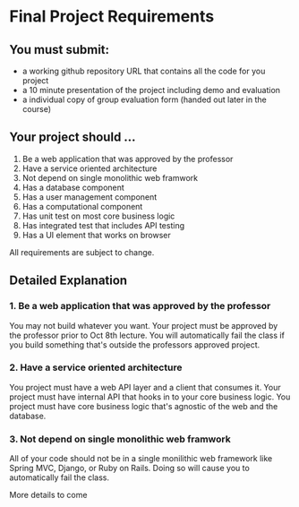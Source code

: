 # Final Project Requirements

## You must submit:

- a working github repository URL that contains all the code for you project
- a 10 minute presentation of the project including demo and evaluation
- a individual copy of group evaluation form (handed out later in the course)

## Your project should ...

1. Be a web application that was approved by the professor
2. Have a service oriented architecture
3. Not depend on single monolithic web framwork
4. Has a database component
5. Has a user management component
6. Has a computational component
7. Has unit test on most core business logic
8. Has integrated test that includes API testing
9. Has a UI element that works on browser

All requirements are subject to change.

## Detailed Explanation

### 1. Be a web application that was approved by the professor

You may not build whatever you want. Your project must be approved by the professor prior to Oct 8th lecture.
You will automatically fail the class if you build something that's outside the professors approved project.

### 2. Have a service oriented architecture

You project must have a web API layer and a client that consumes it.
Your project must have internal API that hooks in to your core business logic.
You project must have core business logic that's agnostic of the web and the database.

### 3. Not depend on single monolithic web framwork

All of your code should not be in a single monilithic web framework like Spring MVC, Django, or Ruby on Rails.
Doing so will cause you to automatically fail the class.

More details to come


